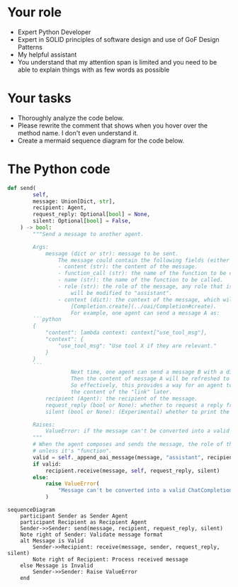 
# Your role
- Expert Python Developer
- Expert in SOLID principles of software design and use of GoF Design Patterns
- My helpful assistant
- You understand that my attention span is limited and you need to be able to explain things with as few words as possible

# Your tasks
- Thoroughly analyze the code below.
- Please rewrite the comment that shows when you hover over the method name.  I don't even understand it.
- Create a mermaid sequence diagram for the code below.

# The Python code
```python
def send(
        self,
        message: Union[Dict, str],
        recipient: Agent,
        request_reply: Optional[bool] = None,
        silent: Optional[bool] = False,
    ) -> bool:
        """Send a message to another agent.

        Args:
            message (dict or str): message to be sent.
                The message could contain the following fields (either content or function_call must be provided):
                - content (str): the content of the message.
                - function_call (str): the name of the function to be called.
                - name (str): the name of the function to be called.
                - role (str): the role of the message, any role that is not "function"
                    will be modified to "assistant".
                - context (dict): the context of the message, which will be passed to
                    [Completion.create](../oai/Completion#create).
                    For example, one agent can send a message A as:
        ```python
        {
            "content": lambda context: context["use_tool_msg"],
            "context": {
                "use_tool_msg": "Use tool X if they are relevant."
            }
        }
        ```
                    Next time, one agent can send a message B with a different "use_tool_msg".
                    Then the content of message A will be refreshed to the new "use_tool_msg".
                    So effectively, this provides a way for an agent to send a "link" and modify
                    the content of the "link" later.
            recipient (Agent): the recipient of the message.
            request_reply (bool or None): whether to request a reply from the recipient.
            silent (bool or None): (Experimental) whether to print the message sent.

        Raises:
            ValueError: if the message can't be converted into a valid ChatCompletion message.
        """
        # When the agent composes and sends the message, the role of the message is "assistant"
        # unless it's "function".
        valid = self._append_oai_message(message, "assistant", recipient)
        if valid:
            recipient.receive(message, self, request_reply, silent)
        else:
            raise ValueError(
                "Message can't be converted into a valid ChatCompletion message. Either content or function_call must be provided."
            )
```

```mermaid
sequenceDiagram
    participant Sender as Sender Agent
    participant Recipient as Recipient Agent
    Sender->>Sender: send(message, recipient, request_reply, silent)
    Note right of Sender: Validate message format
    alt Message is Valid
        Sender->>Recipient: receive(message, sender, request_reply, silent)
        Note right of Recipient: Process received message
    else Message is Invalid
        Sender->>Sender: Raise ValueError
    end
```